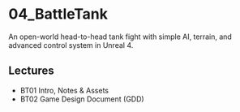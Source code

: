 # 04_BattleTank
An open-world head-to-head tank fight with simple AI, terrain, and advanced control system in Unreal 4.

## Lectures
* BT01 Intro, Notes & Assets
* BT02 Game Design Document (GDD)
